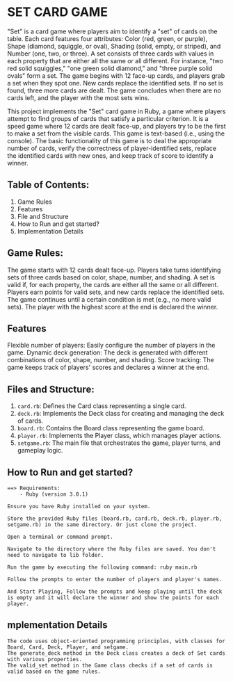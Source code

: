 # SET CARD GAME 

"Set" is a card game where players aim to identify a "set" of cards on the table. Each card features four attributes: Color (red, green, or purple), Shape (diamond, squiggle, or oval), Shading (solid, empty, or striped), and Number (one, two, or three). A set consists of three cards with values in each property that are either all the same or all different. For instance, "two red solid squiggles," "one green solid diamond," and "three purple solid ovals" form a set. The game begins with 12 face-up cards, and players grab a set when they spot one. New cards replace the identified sets. If no set is found, three more cards are dealt. The game concludes when there are no cards left, and the player with the most sets wins.

This project implements the "Set" card game in Ruby, a game where players attempt to find groups of cards that satisfy a particular criterion. It is a speed game where 12 cards are dealt face-up, and players try to be the first to make a set from the visible cards. This game is text-based (i.e., using the console). The basic functionality of this game is to deal the appropriate number of cards, verify the correctness of player-identified sets, replace the identified cards with new ones, and keep track of score to identify a winner.


## Table of Contents:
    
1) Game Rules
2) Features
3) File and Structure
4) How to Run and get started?
5) Implementation Details



## Game Rules: 

The game starts with 12 cards dealt face-up. Players take turns identifying sets of three cards based on color, shape, number, and shading. A set is valid if, for each property, the cards are either all the same or all different. Players earn points for valid sets, and new cards replace the identified sets. The game continues until a certain condition is met (e.g., no more valid sets). The player with the highest score at the end is declared the winner.


## Features

Flexible number of players: Easily configure the number of players in the game. 
Dynamic deck generation: The deck is generated with different combinations of color, shape, number, and shading.
Score tracking: The game keeps track of players' scores and declares a winner at the end.


## Files and Structure:

1. `card.rb`: Defines the Card class representing a single card.
2. `deck.rb`: Implements the Deck class for creating and managing the deck of cards.
3. `board.rb`: Contains the Board class representing the game board.
4. `player.rb`: Implements the Player class, which manages player actions.
5. `setgame.rb`: The main file that orchestrates the game, player turns, and gameplay logic.



## How to Run and get started?

    ==> Requirements:
        - Ruby (version 3.0.1)

    Ensure you have Ruby installed on your system. 

    Store the provided Ruby files (board.rb, card.rb, deck.rb, player.rb, setgame.rb) in the same directory. Or just clone the project.

    Open a terminal or command prompt.

    Navigate to the directory where the Ruby files are saved. You don't need to navigate to lib folder.

    Run the game by executing the following command: ruby main.rb

    Follow the prompts to enter the number of players and player's names.

    And Start Playing, Follow the prompts and keep playing until the deck is empty and it will declare the winner and show the points for each player.


## mplementation Details

    The code uses object-oriented programming principles, with classes for Board, Card, Deck, Player, and setgame.
    The generate_deck method in the Deck class creates a deck of Set cards with various properties.
    The valid_set method in the Game class checks if a set of cards is valid based on the game rules.
